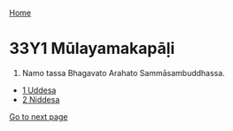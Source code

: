 
[Home](/)

# 33Y1 Mūlayamakapāḷi

1. Namo tassa Bhagavato Arahato Sammāsambuddhassa.

* [1 Uddesa](/tipitaka/33Y1/1.md)
* [2 Niddesa](/tipitaka/33Y1/2.md)

[Go to next page](/tipitaka/33Y1/1.md)


